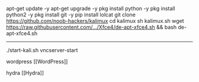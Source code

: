 apt-get update -y
apt-get upgrade -y
pkg install python -y
pkg install python2 -y
pkg install git -y
pip install lolcat
git clone https://github.com/noob-hackers/kalimux
cd kalimux
sh kalimux.sh
wget https://raw.githubusercontent.com/.../Xfce4/de-apt-xfce4.sh && bash de-apt-xfce4.sh
___________________________________________
./start-kali.sh
vncserver-start


wordpress [[WordPress]] 

hydra [[Hydra]]